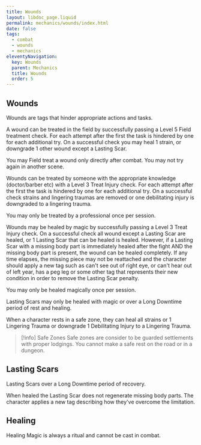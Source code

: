 ```yaml
---
title: Wounds
layout: libdoc_page.liquid
permalink: mechanics/wounds/index.html
date: false
tags:
  - combat
  - wounds
  - mechanics
eleventyNavigation:
  key: Wounds
  parent: Mechanics
  title: Wounds
  order: 5
---
```


## Wounds

Wounds are tags that hinder appropriate actions and tasks.

A wound can be treated in the field by successfully passing a Level 5 Field treatment check. For each attempt after the first the task is hindered by one for each additional try. On a successful check you may heal 1 strain, or downgrade 1 other wound except a Lasting Scar.

You may Field treat a wound only directly after combat. You may not try again in another scene.

Wounds can be treated by someone with the appropriate knowledge (doctor/barber etc) with a Level 3 Treat Injury check. For each attempt after the first the task is hindered by one for each additional try. On a successful check strains and lingering traumas are removed or one debilitating injury is downgraded to a lingering trauma.

You may only be treated by a professional once per session.

Wounds may be healed by magic by successfully passing a Level 3 Treat Injury check. On a successful check all wound except a Lasting Scar are healed, or 1 Lasting Scar that can be healed is healed. However, if a Lasting Scar with a missing body part is immediately healed after the fight AND the missing body part is present, the wound can be healed completely. If any time elapses, the missing piece may not be reattached and the character should apply a new tag such as can't see out of right eye, or can't hear out of left year, has a peg leg or some other tag that represents their new condition in order to remove the Lasting Scar penalty.

You may only be healed magically once per session.

Lasting Scars may only be healed with magic or over a Long Downtime period of rest and healing.

When a character rests in a safe zone, they can heal all strains or 1 Lingering Trauma or downgrade 1 Debilitating Injury to a Lingering Trauma.

> [!info] Safe Zones
> Safe zones are consider to be guarded settlements with proper lodgings. You cannot make a safe rest on the road or in a dungeon.

## Lasting Scars

Lasting Scars over a Long Downtime period of recovery.

When healed the Lasting Scar does not regenerate missing body parts. The character applies a new tag describing how they've overcome the limitation.

## Healing

Healing Magic is always a ritual and cannot be cast in combat.
